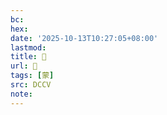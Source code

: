 ```yaml
---
bc:
hex:
date: '2025-10-13T10:27:05+08:00'
lastmod:
title: 􁡆
url: 􁡆
tags: [蒙]
src: DCCV
note:
---
```

